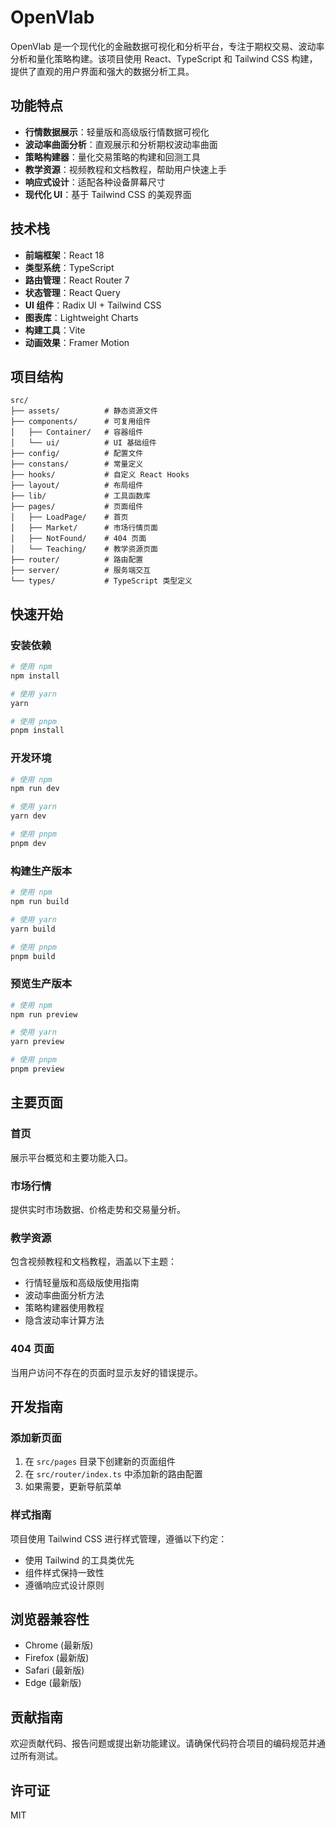 # OpenVlab

OpenVlab 是一个现代化的金融数据可视化和分析平台，专注于期权交易、波动率分析和量化策略构建。该项目使用 React、TypeScript 和 Tailwind CSS 构建，提供了直观的用户界面和强大的数据分析工具。

## 功能特点

- **行情数据展示**：轻量版和高级版行情数据可视化
- **波动率曲面分析**：直观展示和分析期权波动率曲面
- **策略构建器**：量化交易策略的构建和回测工具
- **教学资源**：视频教程和文档教程，帮助用户快速上手
- **响应式设计**：适配各种设备屏幕尺寸
- **现代化 UI**：基于 Tailwind CSS 的美观界面

## 技术栈

- **前端框架**：React 18
- **类型系统**：TypeScript
- **路由管理**：React Router 7
- **状态管理**：React Query
- **UI 组件**：Radix UI + Tailwind CSS
- **图表库**：Lightweight Charts
- **构建工具**：Vite
- **动画效果**：Framer Motion

## 项目结构

```
src/
├── assets/          # 静态资源文件
├── components/      # 可复用组件
│   ├── Container/   # 容器组件
│   └── ui/          # UI 基础组件
├── config/          # 配置文件
├── constans/        # 常量定义
├── hooks/           # 自定义 React Hooks
├── layout/          # 布局组件
├── lib/             # 工具函数库
├── pages/           # 页面组件
│   ├── LoadPage/    # 首页
│   ├── Market/      # 市场行情页面
│   ├── NotFound/    # 404 页面
│   └── Teaching/    # 教学资源页面
├── router/          # 路由配置
├── server/          # 服务端交互
└── types/           # TypeScript 类型定义
```

## 快速开始

### 安装依赖

```bash
# 使用 npm
npm install

# 使用 yarn
yarn

# 使用 pnpm
pnpm install
```

### 开发环境

```bash
# 使用 npm
npm run dev

# 使用 yarn
yarn dev

# 使用 pnpm
pnpm dev
```

### 构建生产版本

```bash
# 使用 npm
npm run build

# 使用 yarn
yarn build

# 使用 pnpm
pnpm build
```

### 预览生产版本

```bash
# 使用 npm
npm run preview

# 使用 yarn
yarn preview

# 使用 pnpm
pnpm preview
```

## 主要页面

### 首页

展示平台概览和主要功能入口。

### 市场行情

提供实时市场数据、价格走势和交易量分析。

### 教学资源

包含视频教程和文档教程，涵盖以下主题：

- 行情轻量版和高级版使用指南
- 波动率曲面分析方法
- 策略构建器使用教程
- 隐含波动率计算方法

### 404 页面

当用户访问不存在的页面时显示友好的错误提示。

## 开发指南

### 添加新页面

1. 在 `src/pages` 目录下创建新的页面组件
2. 在 `src/router/index.ts` 中添加新的路由配置
3. 如果需要，更新导航菜单

### 样式指南

项目使用 Tailwind CSS 进行样式管理，遵循以下约定：

- 使用 Tailwind 的工具类优先
- 组件样式保持一致性
- 遵循响应式设计原则

## 浏览器兼容性

- Chrome (最新版)
- Firefox (最新版)
- Safari (最新版)
- Edge (最新版)

## 贡献指南

欢迎贡献代码、报告问题或提出新功能建议。请确保代码符合项目的编码规范并通过所有测试。

## 许可证

MIT
